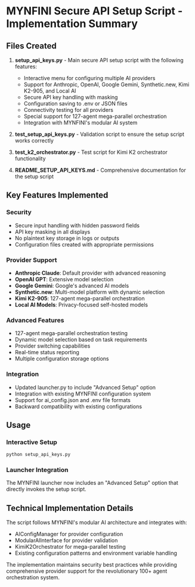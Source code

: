 # MYNFINI Secure API Setup Script - Implementation Summary

## Files Created

1. **setup_api_keys.py** - Main secure API setup script with the following features:
   - Interactive menu for configuring multiple AI providers
   - Support for Anthropic, OpenAI, Google Gemini, Synthetic.new, Kimi K2-905, and Local AI
   - Secure API key handling with masking
   - Configuration saving to .env or JSON files
   - Connectivity testing for all providers
   - Special support for 127-agent mega-parallel orchestration
   - Integration with MYNFINI's modular AI system

2. **test_setup_api_keys.py** - Validation script to ensure the setup script works correctly

3. **test_k2_orchestrator.py** - Test script for Kimi K2 orchestrator functionality

4. **README_SETUP_API_KEYS.md** - Comprehensive documentation for the setup script

## Key Features Implemented

### Security
- Secure input handling with hidden password fields
- API key masking in all displays
- No plaintext key storage in logs or outputs
- Configuration files created with appropriate permissions

### Provider Support
- **Anthropic Claude**: Default provider with advanced reasoning
- **OpenAI GPT**: Extensive model selection
- **Google Gemini**: Google's advanced AI models
- **Synthetic.new**: Multi-model platform with dynamic selection
- **Kimi K2-905**: 127-agent mega-parallel orchestration
- **Local AI Models**: Privacy-focused self-hosted models

### Advanced Features
- 127-agent mega-parallel orchestration testing
- Dynamic model selection based on task requirements
- Provider switching capabilities
- Real-time status reporting
- Multiple configuration storage options

### Integration
- Updated launcher.py to include "Advanced Setup" option
- Integration with existing MYNFINI configuration system
- Support for ai_config.json and .env file formats
- Backward compatibility with existing configurations

## Usage

### Interactive Setup
```bash
python setup_api_keys.py
```

### Launcher Integration
The MYNFINI launcher now includes an "Advanced Setup" option that directly invokes the setup script.

## Technical Implementation Details

The script follows MYNFINI's modular AI architecture and integrates with:
- AIConfigManager for provider configuration
- ModularAIInterface for provider validation
- KimiK2Orchestrator for mega-parallel testing
- Existing configuration patterns and environment variable handling

The implementation maintains security best practices while providing comprehensive provider support for the revolutionary 100+ agent orchestration system.
